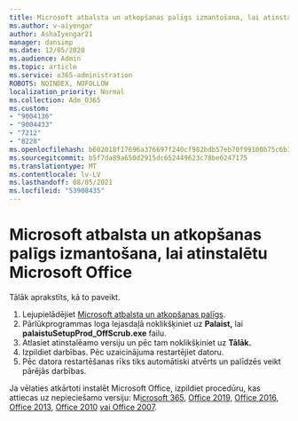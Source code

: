 ```yaml
---
title: Microsoft atbalsta un atkopšanas palīgs izmantošana, lai atinstalētu Microsoft Office
ms.author: v-aiyengar
author: AshaIyengar21
manager: dansimp
ms.date: 12/05/2020
ms.audience: Admin
ms.topic: article
ms.service: o365-administration
ROBOTS: NOINDEX, NOFOLLOW
localization_priority: Normal
ms.collection: Adm_O365
ms.custom:
- "9004136"
- "9004433"
- "7212"
- "8228"
ms.openlocfilehash: b602018f17696a376697f240cf982bdb57eb70f99100b75c6b15867ee135bb5d
ms.sourcegitcommit: b5f7da89a650d2915dc652449623c78be6247175
ms.translationtype: MT
ms.contentlocale: lv-LV
ms.lasthandoff: 08/05/2021
ms.locfileid: "53908435"
---
```

# <a name="use-microsoft-support-and-recovery-assistant-to-uninstall-microsoft-office"></a>Microsoft atbalsta un atkopšanas palīgs izmantošana, lai atinstalētu Microsoft Office

Tālāk aprakstīts, kā to paveikt.

1. Lejupielādējiet [Microsoft atbalsta un atkopšanas palīgs](https://go.microsoft.com/fwlink/?linkid=2139122).
1. Pārlūkprogrammas loga lejasdaļā noklikšķiniet uz **Palaist,** lai **palaistuSetupProd_OffScrub.exe** failu.
1. Atlasiet atinstalēamo versiju un pēc tam noklikšķiniet uz **Tālāk.**
1. Izpildiet darbības. Pēc uzaicinājuma restartējiet datoru.
1. Pēc datora restartēšanas rīks tiks automātiski atvērts un palīdzēs veikt pārējās darbības.

Ja vēlaties atkārtoti instalēt Microsoft Office, izpildiet procedūru, kas attiecas uz nepieciešamo versiju: M[icrosoft 365](https://go.microsoft.com/fwlink/?linkid=2138843), [Office 2019,](https://go.microsoft.com/fwlink/?linkid=2138843) [Office 2016](https://go.microsoft.com/fwlink/?linkid=2138919), [Office 2013](https://go.microsoft.com/fwlink/?linkid=2138919), [Office 2010](https://go.microsoft.com/fwlink/?linkid=2139237) [vai Office 2007](https://go.microsoft.com/fwlink/?linkid=2138644).